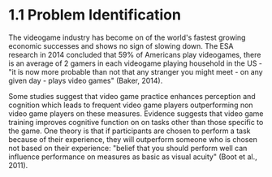 # 1.1 Problem Identification

The videogame industry has become on of the world's fastest growing economic successes and shows no sign of slowing down. The ESA research in 2014 concluded that 59% of Americans play videogames, there is an average of 2 gamers in each videogame playing household in the US - "it is now more probable than not that any stranger you might meet - on any given day - plays video games" (Baker, 2014).

Some studies suggest that video game practice enhances perception and cognition which leads to frequent video game players outperforming non video game players on these measures. Evidence suggests that video game training improves cognitive function on on tasks other than those specific to the game. One theory is that if participants are chosen to perform a task because of their experience, they will outperform someone who is chosen not based on their experience: "belief that you should perform well can influence performance on measures as basic as visual acuity" (Boot et al., 2011).
